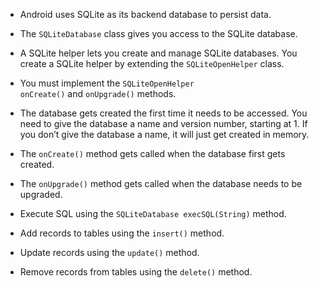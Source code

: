 - Android uses SQLite as its backend database to persist data.

- The `SQLiteDatabase` class gives you access to the SQLite database.

- A SQLite helper lets you create and manage SQLite databases. You create a SQLite helper by extending the `SQLiteOpenHelper` class.

- You must implement the `SQLiteOpenHelper onCreate()` and `onUpgrade()` methods.

- The database gets created the first time it needs to be accessed. You need to give the database a name and version number, starting at 1. If you don’t give the database a name, it will just get created in memory.

- The `onCreate()` method gets called when the database first gets created.

- The `onUpgrade()` method gets called when the database needs to be upgraded.

- Execute SQL using the `SQLiteDatabase execSQL(String)` method.

- Add records to tables using the `insert()` method.

- Update records using the `update()` method.

- Remove records from tables using the `delete()` method.
